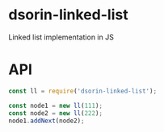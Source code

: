 # dsorin-linked-list
Linked list implementation in JS

# API
```javascript
const ll = require('dsorin-linked-list');

const node1 = new ll(111);
const node2 = new ll(222);
node1.addNext(node2);
```